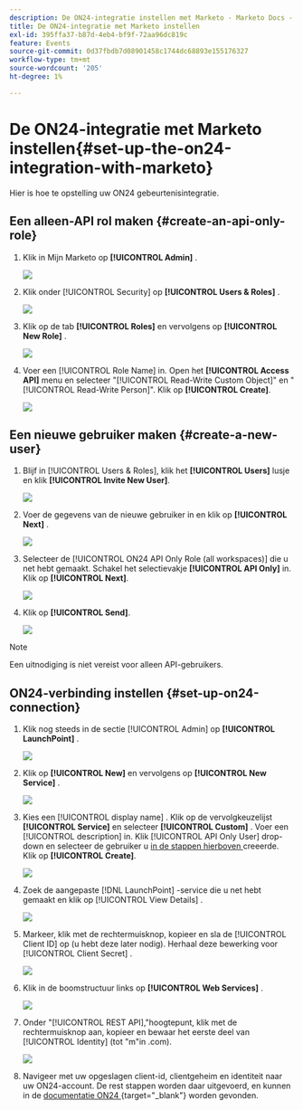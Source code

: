 ```yaml
---
description: De ON24-integratie instellen met Marketo - Marketo Docs - Productdocumentatie
title: De ON24-integratie met Marketo instellen
exl-id: 395ffa37-b87d-4eb4-bf9f-72aa96dc819c
feature: Events
source-git-commit: 0d37fbdb7d08901458c1744dc68893e155176327
workflow-type: tm+mt
source-wordcount: '205'
ht-degree: 1%

---
```


# De ON24-integratie met Marketo instellen{#set-up-the-on24-integration-with-marketo}

Hier is hoe te opstelling uw ON24 gebeurtenisintegratie.

## Een alleen-API rol maken {#create-an-api-only-role}

1. Klik in Mijn Marketo op **[!UICONTROL Admin]** .

   ![](assets/set-up-the-on24-integration-with-marketo-1.png)

1. Klik onder [!UICONTROL Security] op **[!UICONTROL Users & Roles]** .

   ![](assets/set-up-the-on24-integration-with-marketo-2.png)

1. Klik op de tab **[!UICONTROL Roles]** en vervolgens op **[!UICONTROL New Role]** .

   ![](assets/set-up-the-on24-integration-with-marketo-3.png)

1. Voer een [!UICONTROL Role Name] in. Open het **[!UICONTROL Access API]** menu en selecteer &quot;[!UICONTROL Read-Write Custom Object]&quot; en &quot;[!UICONTROL Read-Write Person]&quot;. Klik op **[!UICONTROL Create]**.

   ![](assets/set-up-the-on24-integration-with-marketo-4.png)

## Een nieuwe gebruiker maken {#create-a-new-user}

1. Blijf in [!UICONTROL Users & Roles], klik het **[!UICONTROL Users]** lusje en klik **[!UICONTROL Invite New User]**.

   ![](assets/set-up-the-on24-integration-with-marketo-5.png)

1. Voer de gegevens van de nieuwe gebruiker in en klik op **[!UICONTROL Next]** .

   ![](assets/set-up-the-on24-integration-with-marketo-6.png)

1. Selecteer de [!UICONTROL ON24 API Only Role (all workspaces)] die u net hebt gemaakt. Schakel het selectievakje **[!UICONTROL API Only]** in. Klik op **[!UICONTROL Next]**.

   ![](assets/set-up-the-on24-integration-with-marketo-7.png)

1. Klik op **[!UICONTROL Send]**.

   ![](assets/set-up-the-on24-integration-with-marketo-8.png)

>[!NOTE]
>
>Een uitnodiging is niet vereist voor alleen API-gebruikers.

## ON24-verbinding instellen {#set-up-on24-connection}

1. Klik nog steeds in de sectie [!UICONTROL Admin] op **[!UICONTROL LaunchPoint]** .

   ![](assets/set-up-the-on24-integration-with-marketo-9.png)

1. Klik op **[!UICONTROL New]** en vervolgens op **[!UICONTROL New Service]** .

   ![](assets/set-up-the-on24-integration-with-marketo-10.png)

1. Kies een [!UICONTROL display name] . Klik op de vervolgkeuzelijst **[!UICONTROL Service]** en selecteer **[!UICONTROL Custom]** . Voer een [!UICONTROL description] in. Klik [!UICONTROL API Only User] drop-down en selecteer de gebruiker u [ in de stappen hierboven ](#create-a-new-user) creeerde. Klik op **[!UICONTROL Create]**.

   ![](assets/set-up-the-on24-integration-with-marketo-11.png)

1. Zoek de aangepaste [!DNL LaunchPoint] -service die u net hebt gemaakt en klik op [!UICONTROL View Details] .

   ![](assets/set-up-the-on24-integration-with-marketo-12.png)

1. Markeer, klik met de rechtermuisknop, kopieer en sla de [!UICONTROL Client ID] op (u hebt deze later nodig). Herhaal deze bewerking voor [!UICONTROL Client Secret] .

   ![](assets/set-up-the-on24-integration-with-marketo-13.png)

1. Klik in de boomstructuur links op **[!UICONTROL Web Services]** .

   ![](assets/set-up-the-on24-integration-with-marketo-14.png)

1. Onder &quot;[!UICONTROL REST API],&quot;hoogtepunt, klik met de rechtermuisknop aan, kopieer en bewaar het eerste deel van [!UICONTROL Identity] (tot &quot;m&quot;in .com).

   ![](assets/set-up-the-on24-integration-with-marketo-15.png)

1. Navigeer met uw opgeslagen client-id, clientgeheim en identiteit naar uw ON24-account. De rest stappen worden daar uitgevoerd, en kunnen in de [ documentatie ON24 ](https://support.on24.com/hc/en-us/articles/21420762650523-Data-Integration-Setup-Instructions-When-Using-Marketo-Registration-Option-1){target="_blank"} worden gevonden.
